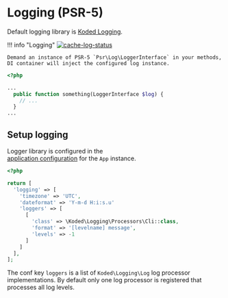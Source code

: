 Logging (PSR-5)
=======

Default logging library is [Koded Logging][koded-log].

!!! info "Logging"
    [![cache-log-status]][cache-log-package]

    Demand an instance of PSR-5 `Psr\Log\LoggerInterface` in your methods,
    DI container will inject the configured log instance.

```php
<?php

...
  public function something(LoggerInterface $log) {
    // ...
  }
...
```

Setup logging
-------------

Logger library is configured in the \
[application configuration](../configure/index.md#config)
for the `App` instance.

```php
<?php

return [
  'logging' => [
    'timezone' => 'UTC',
    'dateformat' => 'Y-m-d H:i:s.u'
    'loggers' => [
      [
        'class' => \Koded\Logging\Processors\Cli::class,
        'format' => '[levelname] message',
        'levels' => -1
      ]
    ]
  ],
];
```

The conf key `loggers` is a list of `Koded\Logging\Log` 
log processor implementations. By default only one log
processor is registered that processes all log levels.


[koded-log]: https://github.com/kodedphp/logging
[cache-log-status]: https://img.shields.io/packagist/v/koded/logging.svg
[cache-log-package]: https://packagist.org/packages/koded/logging